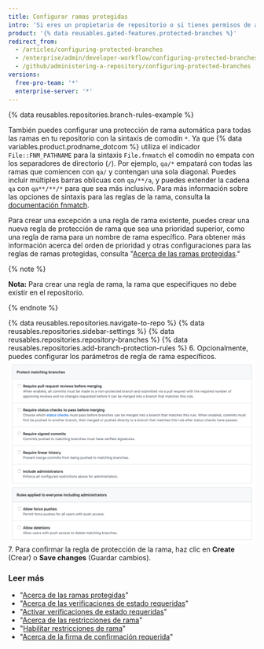 ```yaml
---
title: Configurar ramas protegidas
intro: 'Si eres un propietario de repositorio o si tienes permisos de administrador en un repositorio, puedes personalizar las protecciones de la rama en el repositorio y exige determinados flujos de trabajo, como requerir más de una revisión de solicitud de extracción o solicitar la aprobación de determinadas comprobaciones de estado antes de permitir la fusión de una solicitud de extracción.'
product: '{% data reusables.gated-features.protected-branches %}'
redirect_from:
  - /articles/configuring-protected-branches
  - /enterprise/admin/developer-workflow/configuring-protected-branches-and-required-status-checks
  - /github/administering-a-repository/configuring-protected-branches
versions:
  free-pro-team: '*'
  enterprise-server: '*'
---
```

{% data reusables.repositories.branch-rules-example %}

También puedes configurar una protección de rama automática para todas las ramas en tu repositorio con la sintaxis de comodín `*`. Ya que {% data variables.product.prodname_dotcom %} utiliza el indicador `File::FNM_PATHNAME` para la sintaxis `File.fnmatch` el comodín no empata con los separadores de directorio (`/`). Por ejemplo, `qa/*` empatará con todas las ramas que comiencen con `qa/` y contengan una sola diagonal. Puedes incluir múltiples barras oblicuas con `qa/**/a`, y puedes extender la cadena `qa` con `qa**/**/*` para que sea más inclusivo. Para más información sobre las opciones de sintaxis para las reglas de la rama, consulta la [documentación fnmatch](https://ruby-doc.org/core-2.5.1/File.html#method-c-fnmatch).

Para crear una excepción a una regla de rama existente, puedes crear una nueva regla de protección de rama que sea una prioridad superior, como una regla de rama para un nombre de rama específico. Para obtener más información acerca del orden de prioridad y otras configuraciones para las reglas de ramas protegidas, consulta "[Acerca de las ramas protegidas](/github/administering-a-repository/about-protected-branches)."

{% note %}

**Nota:** Para crear una regla de rama, la rama que especifiques no debe existir en el repositorio.

{% endnote %}

{% data reusables.repositories.navigate-to-repo %}
{% data reusables.repositories.sidebar-settings %}
{% data reusables.repositories.repository-branches %}
{% data reusables.repositories.add-branch-protection-rules %}
6. Opcionalmente, puedes configurar los parámetros de regla de rama específicos. ![Parámetros de regla de rama protegida](/assets/images/help/branches/branch-rule-settings.png)
7. Para confirmar la regla de protección de la rama, haz clic en **Create** (Crear) o **Save changes** (Guardar cambios).

### Leer más

- "[Acerca de las ramas protegidas](/github/administering-a-repository/about-protected-branches)"
- "[Acerca de las verificaciones de estado requeridas](/github/administering-a-repository/about-required-status-checks)"
- "[Activar verificaciones de estado requeridas](/github/administering-a-repository/enabling-required-status-checks)"
- "[Acerca de las restricciones de rama](/github/administering-a-repository/about-branch-restrictions)"
- "[Habilitar restricciones de rama](/github/administering-a-repository/enabling-branch-restrictions)"
- "[Acerca de la firma de confirmación requerida](/github/administering-a-repository/about-required-commit-signing)"

